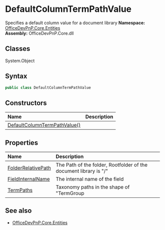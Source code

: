 # DefaultColumnTermPathValue
Specifies a default column value for a document library
**Namespace:** [OfficeDevPnP.Core.Entities](OfficeDevPnP.Core.Entities.md)  
**Assembly:** OfficeDevPnP.Core.dll  
## Classes
System.Object  
## Syntax
```C#
public class DefaultColumnTermPathValue
```
## Constructors
|**Name**|**Description**|
|:-----|:-----|
| [DefaultColumnTermPathValue()](DefaultColumnTermPathValueconstructor1details.md) | 
## Properties
|**Name**|**Description**|
|:-----|:-----|
| [FolderRelativePath](DefaultColumnTermPathValue.FolderRelativePath.md) | The Path of the folder, Rootfolder of the document library is "/"
| [FieldInternalName](DefaultColumnTermPathValue.FieldInternalName.md) | The internal name of the field
| [TermPaths](DefaultColumnTermPathValue.TermPaths.md) | Taxonomy paths in the shape of "TermGroup|TermSet|Term"
## See also
- [OfficeDevPnP.Core.Entities](OfficeDevPnP.Core.Entities.md)

